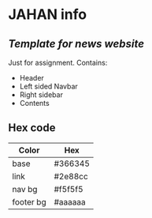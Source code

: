 # JAHAN info
## _Template for news website_

Just for assignment.
Contains:
- Header
- Left sided Navbar
- Right sidebar
- Contents

## Hex code
| Color | Hex |
| ------ | ------ |
| base | #366345 |
| link | #2e88cc |
| nav bg | #f5f5f5 |
| footer bg | #aaaaaa |